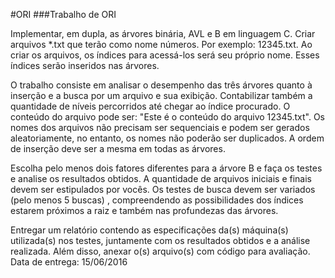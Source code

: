 #ORI
###Trabalho de ORI

<p>Implementar, em dupla, as árvores binária, AVL e B em linguagem C. Criar arquivos *.txt que terão como nome números.
Por exemplo: 12345.txt. Ao criar os arquivos, os índices para acessá-los será seu próprio nome. Esses índices serão 
inseridos nas árvores.</p>
<p>O trabalho consiste em analisar o desempenho das três árvores quanto à inserção e a busca por um arquivo e sua exibição.
Contabilizar também a quantidade de níveis percorridos até chegar ao índice procurado. O conteúdo do arquivo pode ser: 
"Este  é o conteúdo do arquivo 12345.txt". Os nomes dos arquivos não precisam ser sequenciais e podem ser gerados aleatoriamente,
no entanto, os nomes não poderão ser duplicados. A ordem de inserção deve ser a mesma em todas as árvores.</p>
<p>Escolha pelo menos dois fatores diferentes para a árvore B e faça os testes e analise os resultados obtidos.
A quantidade de arquivos iniciais e finais devem ser estipulados por vocês. Os testes de busca devem ser variados (pelo menos 5 buscas)
, compreendendo as possibilidades dos índices estarem próximos a raiz e também nas profundezas das árvores.</p>
<p>Entregar um relatório contendo as especificações da(s) máquina(s) utilizada(s) nos testes, juntamente com os resultados obtidos
 e a análise realizada. Além disso, anexar o(s) arquivo(s) com código para avaliação. Data de entrega: 15/06/2016</p>


